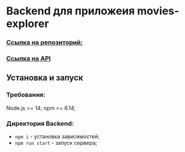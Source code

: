 # Backend для приложеия movies-explorer

### [Ссылка на репозиторий](https://github.com/Nika414/movies-explorer-api);
### [Ссылка на API](https://api.mmovies-explorer.nomoredomains.club/)

## Установка и запуск
### Требования:

Node.js >= 14;
npm >= 6.14;

### Директория Backend:
* `npm i` - установка зависимостей;
* `npm run start` - запуск сервера;
